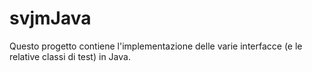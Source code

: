 svjmJava
===============

Questo progetto contiene l'implementazione delle varie interfacce (e le relative classi di test) in Java.
